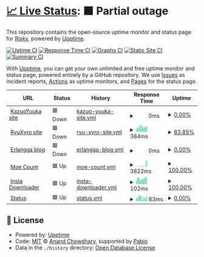 # [📈 Live Status](https://https://RyuXyro.github.io/rStatus): <!--live status--> **🟧 Partial outage**

This repository contains the open-source uptime monitor and status page for [Risky](https://https://RyuXyro.github.io/rStatus), powered by [Upptime](https://github.com/upptime/upptime).

[![Uptime CI](https://github.com/RyuXyro/rStatus/workflows/Uptime%20CI/badge.svg)](https://github.com/RyuXyro/rStatus/actions?query=workflow%3A%22Uptime+CI%22)
[![Response Time CI](https://github.com/RyuXyro/rStatus/workflows/Response%20Time%20CI/badge.svg)](https://github.com/RyuXyro/rStatus/actions?query=workflow%3A%22Response+Time+CI%22)
[![Graphs CI](https://github.com/RyuXyro/rStatus/workflows/Graphs%20CI/badge.svg)](https://github.com/RyuXyro/rStatus/actions?query=workflow%3A%22Graphs+CI%22)
[![Static Site CI](https://github.com/RyuXyro/rStatus/workflows/Static%20Site%20CI/badge.svg)](https://github.com/RyuXyro/rStatus/actions?query=workflow%3A%22Static+Site+CI%22)
[![Summary CI](https://github.com/RyuXyro/rStatus/workflows/Summary%20CI/badge.svg)](https://github.com/RyuXyro/rStatus/actions?query=workflow%3A%22Summary+CI%22)

With [Upptime](https://upptime.js.org), you can get your own unlimited and free uptime monitor and status page, powered entirely by a GitHub repository. We use [Issues](https://github.com/RyuXyro/rStatus/issues) as incident reports, [Actions](https://github.com/RyuXyro/rStatus/actions) as uptime monitors, and [Pages](https://https://RyuXyro.github.io/rStatus) for the status page.

<!--start: status pages-->
<!-- This summary is generated by Upptime (https://github.com/upptime/upptime) -->
<!-- Do not edit this manually, your changes will be overwritten -->
<!-- prettier-ignore -->
| URL | Status | History | Response Time | Uptime |
| --- | ------ | ------- | ------------- | ------ |
| <img alt="" src="https://icons.duckduckgo.com/ip3/kazuoyuuka.rf.gd.ico" height="13"> [KazuoYuuka site](https://kazuoyuuka.rf.gd) | 🟥 Down | [kazuo-yuuka-site.yml](https://github.com/RyuXyro/rStatus/commits/HEAD/history/kazuo-yuuka-site.yml) | <details><summary><img alt="Response time graph" src="./graphs/kazuo-yuuka-site/response-time-week.png" height="20"> 0ms</summary><br><a href="https://https://RyuXyro.github.io/rStatus/history/kazuo-yuuka-site"><img alt="Response time 0" src="https://img.shields.io/endpoint?url=https%3A%2F%2Fraw.githubusercontent.com%2FRyuXyro%2FrStatus%2FHEAD%2Fapi%2Fkazuo-yuuka-site%2Fresponse-time.json"></a><br><a href="https://https://RyuXyro.github.io/rStatus/history/kazuo-yuuka-site"><img alt="24-hour response time 0" src="https://img.shields.io/endpoint?url=https%3A%2F%2Fraw.githubusercontent.com%2FRyuXyro%2FrStatus%2FHEAD%2Fapi%2Fkazuo-yuuka-site%2Fresponse-time-day.json"></a><br><a href="https://https://RyuXyro.github.io/rStatus/history/kazuo-yuuka-site"><img alt="7-day response time 0" src="https://img.shields.io/endpoint?url=https%3A%2F%2Fraw.githubusercontent.com%2FRyuXyro%2FrStatus%2FHEAD%2Fapi%2Fkazuo-yuuka-site%2Fresponse-time-week.json"></a><br><a href="https://https://RyuXyro.github.io/rStatus/history/kazuo-yuuka-site"><img alt="30-day response time 0" src="https://img.shields.io/endpoint?url=https%3A%2F%2Fraw.githubusercontent.com%2FRyuXyro%2FrStatus%2FHEAD%2Fapi%2Fkazuo-yuuka-site%2Fresponse-time-month.json"></a><br><a href="https://https://RyuXyro.github.io/rStatus/history/kazuo-yuuka-site"><img alt="1-year response time 0" src="https://img.shields.io/endpoint?url=https%3A%2F%2Fraw.githubusercontent.com%2FRyuXyro%2FrStatus%2FHEAD%2Fapi%2Fkazuo-yuuka-site%2Fresponse-time-year.json"></a></details> | <details><summary><a href="https://https://RyuXyro.github.io/rStatus/history/kazuo-yuuka-site">0.00%</a></summary><a href="https://https://RyuXyro.github.io/rStatus/history/kazuo-yuuka-site"><img alt="All-time uptime 0.00%" src="https://img.shields.io/endpoint?url=https%3A%2F%2Fraw.githubusercontent.com%2FRyuXyro%2FrStatus%2FHEAD%2Fapi%2Fkazuo-yuuka-site%2Fuptime.json"></a><br><a href="https://https://RyuXyro.github.io/rStatus/history/kazuo-yuuka-site"><img alt="24-hour uptime 0.00%" src="https://img.shields.io/endpoint?url=https%3A%2F%2Fraw.githubusercontent.com%2FRyuXyro%2FrStatus%2FHEAD%2Fapi%2Fkazuo-yuuka-site%2Fuptime-day.json"></a><br><a href="https://https://RyuXyro.github.io/rStatus/history/kazuo-yuuka-site"><img alt="7-day uptime 0.00%" src="https://img.shields.io/endpoint?url=https%3A%2F%2Fraw.githubusercontent.com%2FRyuXyro%2FrStatus%2FHEAD%2Fapi%2Fkazuo-yuuka-site%2Fuptime-week.json"></a><br><a href="https://https://RyuXyro.github.io/rStatus/history/kazuo-yuuka-site"><img alt="30-day uptime 0.00%" src="https://img.shields.io/endpoint?url=https%3A%2F%2Fraw.githubusercontent.com%2FRyuXyro%2FrStatus%2FHEAD%2Fapi%2Fkazuo-yuuka-site%2Fuptime-month.json"></a><br><a href="https://https://RyuXyro.github.io/rStatus/history/kazuo-yuuka-site"><img alt="1-year uptime 0.00%" src="https://img.shields.io/endpoint?url=https%3A%2F%2Fraw.githubusercontent.com%2FRyuXyro%2FrStatus%2FHEAD%2Fapi%2Fkazuo-yuuka-site%2Fuptime-year.json"></a></details>
| <img alt="" src="https://icons.duckduckgo.com/ip3/null.ico" height="13"> [RyuXyro site](ryuxyro.epizy.com) | 🟥 Down | [ryu-xyro-site.yml](https://github.com/RyuXyro/rStatus/commits/HEAD/history/ryu-xyro-site.yml) | <details><summary><img alt="Response time graph" src="./graphs/ryu-xyro-site/response-time-week.png" height="20"> 384ms</summary><br><a href="https://https://RyuXyro.github.io/rStatus/history/ryu-xyro-site"><img alt="Response time 384" src="https://img.shields.io/endpoint?url=https%3A%2F%2Fraw.githubusercontent.com%2FRyuXyro%2FrStatus%2FHEAD%2Fapi%2Fryu-xyro-site%2Fresponse-time.json"></a><br><a href="https://https://RyuXyro.github.io/rStatus/history/ryu-xyro-site"><img alt="24-hour response time 464" src="https://img.shields.io/endpoint?url=https%3A%2F%2Fraw.githubusercontent.com%2FRyuXyro%2FrStatus%2FHEAD%2Fapi%2Fryu-xyro-site%2Fresponse-time-day.json"></a><br><a href="https://https://RyuXyro.github.io/rStatus/history/ryu-xyro-site"><img alt="7-day response time 384" src="https://img.shields.io/endpoint?url=https%3A%2F%2Fraw.githubusercontent.com%2FRyuXyro%2FrStatus%2FHEAD%2Fapi%2Fryu-xyro-site%2Fresponse-time-week.json"></a><br><a href="https://https://RyuXyro.github.io/rStatus/history/ryu-xyro-site"><img alt="30-day response time 384" src="https://img.shields.io/endpoint?url=https%3A%2F%2Fraw.githubusercontent.com%2FRyuXyro%2FrStatus%2FHEAD%2Fapi%2Fryu-xyro-site%2Fresponse-time-month.json"></a><br><a href="https://https://RyuXyro.github.io/rStatus/history/ryu-xyro-site"><img alt="1-year response time 384" src="https://img.shields.io/endpoint?url=https%3A%2F%2Fraw.githubusercontent.com%2FRyuXyro%2FrStatus%2FHEAD%2Fapi%2Fryu-xyro-site%2Fresponse-time-year.json"></a></details> | <details><summary><a href="https://https://RyuXyro.github.io/rStatus/history/ryu-xyro-site">83.85%</a></summary><a href="https://https://RyuXyro.github.io/rStatus/history/ryu-xyro-site"><img alt="All-time uptime 83.85%" src="https://img.shields.io/endpoint?url=https%3A%2F%2Fraw.githubusercontent.com%2FRyuXyro%2FrStatus%2FHEAD%2Fapi%2Fryu-xyro-site%2Fuptime.json"></a><br><a href="https://https://RyuXyro.github.io/rStatus/history/ryu-xyro-site"><img alt="24-hour uptime 91.01%" src="https://img.shields.io/endpoint?url=https%3A%2F%2Fraw.githubusercontent.com%2FRyuXyro%2FrStatus%2FHEAD%2Fapi%2Fryu-xyro-site%2Fuptime-day.json"></a><br><a href="https://https://RyuXyro.github.io/rStatus/history/ryu-xyro-site"><img alt="7-day uptime 83.85%" src="https://img.shields.io/endpoint?url=https%3A%2F%2Fraw.githubusercontent.com%2FRyuXyro%2FrStatus%2FHEAD%2Fapi%2Fryu-xyro-site%2Fuptime-week.json"></a><br><a href="https://https://RyuXyro.github.io/rStatus/history/ryu-xyro-site"><img alt="30-day uptime 83.85%" src="https://img.shields.io/endpoint?url=https%3A%2F%2Fraw.githubusercontent.com%2FRyuXyro%2FrStatus%2FHEAD%2Fapi%2Fryu-xyro-site%2Fuptime-month.json"></a><br><a href="https://https://RyuXyro.github.io/rStatus/history/ryu-xyro-site"><img alt="1-year uptime 83.85%" src="https://img.shields.io/endpoint?url=https%3A%2F%2Fraw.githubusercontent.com%2FRyuXyro%2FrStatus%2FHEAD%2Fapi%2Fryu-xyro-site%2Fuptime-year.json"></a></details>
| <img alt="" src="https://icons.duckduckgo.com/ip3/erlanggaagung.epizy.com.ico" height="13"> [Erlangga blog](https://erlanggaagung.epizy.com) | 🟥 Down | [erlangga-blog.yml](https://github.com/RyuXyro/rStatus/commits/HEAD/history/erlangga-blog.yml) | <details><summary><img alt="Response time graph" src="./graphs/erlangga-blog/response-time-week.png" height="20"> 0ms</summary><br><a href="https://https://RyuXyro.github.io/rStatus/history/erlangga-blog"><img alt="Response time 0" src="https://img.shields.io/endpoint?url=https%3A%2F%2Fraw.githubusercontent.com%2FRyuXyro%2FrStatus%2FHEAD%2Fapi%2Ferlangga-blog%2Fresponse-time.json"></a><br><a href="https://https://RyuXyro.github.io/rStatus/history/erlangga-blog"><img alt="24-hour response time 0" src="https://img.shields.io/endpoint?url=https%3A%2F%2Fraw.githubusercontent.com%2FRyuXyro%2FrStatus%2FHEAD%2Fapi%2Ferlangga-blog%2Fresponse-time-day.json"></a><br><a href="https://https://RyuXyro.github.io/rStatus/history/erlangga-blog"><img alt="7-day response time 0" src="https://img.shields.io/endpoint?url=https%3A%2F%2Fraw.githubusercontent.com%2FRyuXyro%2FrStatus%2FHEAD%2Fapi%2Ferlangga-blog%2Fresponse-time-week.json"></a><br><a href="https://https://RyuXyro.github.io/rStatus/history/erlangga-blog"><img alt="30-day response time 0" src="https://img.shields.io/endpoint?url=https%3A%2F%2Fraw.githubusercontent.com%2FRyuXyro%2FrStatus%2FHEAD%2Fapi%2Ferlangga-blog%2Fresponse-time-month.json"></a><br><a href="https://https://RyuXyro.github.io/rStatus/history/erlangga-blog"><img alt="1-year response time 0" src="https://img.shields.io/endpoint?url=https%3A%2F%2Fraw.githubusercontent.com%2FRyuXyro%2FrStatus%2FHEAD%2Fapi%2Ferlangga-blog%2Fresponse-time-year.json"></a></details> | <details><summary><a href="https://https://RyuXyro.github.io/rStatus/history/erlangga-blog">0.00%</a></summary><a href="https://https://RyuXyro.github.io/rStatus/history/erlangga-blog"><img alt="All-time uptime 0.00%" src="https://img.shields.io/endpoint?url=https%3A%2F%2Fraw.githubusercontent.com%2FRyuXyro%2FrStatus%2FHEAD%2Fapi%2Ferlangga-blog%2Fuptime.json"></a><br><a href="https://https://RyuXyro.github.io/rStatus/history/erlangga-blog"><img alt="24-hour uptime 0.00%" src="https://img.shields.io/endpoint?url=https%3A%2F%2Fraw.githubusercontent.com%2FRyuXyro%2FrStatus%2FHEAD%2Fapi%2Ferlangga-blog%2Fuptime-day.json"></a><br><a href="https://https://RyuXyro.github.io/rStatus/history/erlangga-blog"><img alt="7-day uptime 0.00%" src="https://img.shields.io/endpoint?url=https%3A%2F%2Fraw.githubusercontent.com%2FRyuXyro%2FrStatus%2FHEAD%2Fapi%2Ferlangga-blog%2Fuptime-week.json"></a><br><a href="https://https://RyuXyro.github.io/rStatus/history/erlangga-blog"><img alt="30-day uptime 0.00%" src="https://img.shields.io/endpoint?url=https%3A%2F%2Fraw.githubusercontent.com%2FRyuXyro%2FrStatus%2FHEAD%2Fapi%2Ferlangga-blog%2Fuptime-month.json"></a><br><a href="https://https://RyuXyro.github.io/rStatus/history/erlangga-blog"><img alt="1-year uptime 0.00%" src="https://img.shields.io/endpoint?url=https%3A%2F%2Fraw.githubusercontent.com%2FRyuXyro%2FrStatus%2FHEAD%2Fapi%2Ferlangga-blog%2Fuptime-year.json"></a></details>
| <img alt="" src="https://icons.duckduckgo.com/ip3/moe-count.glitch.me.ico" height="13"> [Moe Count](https://moe-count.glitch.me) | 🟩 Up | [moe-count.yml](https://github.com/RyuXyro/rStatus/commits/HEAD/history/moe-count.yml) | <details><summary><img alt="Response time graph" src="./graphs/moe-count/response-time-week.png" height="20"> 3822ms</summary><br><a href="https://https://RyuXyro.github.io/rStatus/history/moe-count"><img alt="Response time 3822" src="https://img.shields.io/endpoint?url=https%3A%2F%2Fraw.githubusercontent.com%2FRyuXyro%2FrStatus%2FHEAD%2Fapi%2Fmoe-count%2Fresponse-time.json"></a><br><a href="https://https://RyuXyro.github.io/rStatus/history/moe-count"><img alt="24-hour response time 18171" src="https://img.shields.io/endpoint?url=https%3A%2F%2Fraw.githubusercontent.com%2FRyuXyro%2FrStatus%2FHEAD%2Fapi%2Fmoe-count%2Fresponse-time-day.json"></a><br><a href="https://https://RyuXyro.github.io/rStatus/history/moe-count"><img alt="7-day response time 3822" src="https://img.shields.io/endpoint?url=https%3A%2F%2Fraw.githubusercontent.com%2FRyuXyro%2FrStatus%2FHEAD%2Fapi%2Fmoe-count%2Fresponse-time-week.json"></a><br><a href="https://https://RyuXyro.github.io/rStatus/history/moe-count"><img alt="30-day response time 3822" src="https://img.shields.io/endpoint?url=https%3A%2F%2Fraw.githubusercontent.com%2FRyuXyro%2FrStatus%2FHEAD%2Fapi%2Fmoe-count%2Fresponse-time-month.json"></a><br><a href="https://https://RyuXyro.github.io/rStatus/history/moe-count"><img alt="1-year response time 3822" src="https://img.shields.io/endpoint?url=https%3A%2F%2Fraw.githubusercontent.com%2FRyuXyro%2FrStatus%2FHEAD%2Fapi%2Fmoe-count%2Fresponse-time-year.json"></a></details> | <details><summary><a href="https://https://RyuXyro.github.io/rStatus/history/moe-count">100.00%</a></summary><a href="https://https://RyuXyro.github.io/rStatus/history/moe-count"><img alt="All-time uptime 100.00%" src="https://img.shields.io/endpoint?url=https%3A%2F%2Fraw.githubusercontent.com%2FRyuXyro%2FrStatus%2FHEAD%2Fapi%2Fmoe-count%2Fuptime.json"></a><br><a href="https://https://RyuXyro.github.io/rStatus/history/moe-count"><img alt="24-hour uptime 100.00%" src="https://img.shields.io/endpoint?url=https%3A%2F%2Fraw.githubusercontent.com%2FRyuXyro%2FrStatus%2FHEAD%2Fapi%2Fmoe-count%2Fuptime-day.json"></a><br><a href="https://https://RyuXyro.github.io/rStatus/history/moe-count"><img alt="7-day uptime 100.00%" src="https://img.shields.io/endpoint?url=https%3A%2F%2Fraw.githubusercontent.com%2FRyuXyro%2FrStatus%2FHEAD%2Fapi%2Fmoe-count%2Fuptime-week.json"></a><br><a href="https://https://RyuXyro.github.io/rStatus/history/moe-count"><img alt="30-day uptime 100.00%" src="https://img.shields.io/endpoint?url=https%3A%2F%2Fraw.githubusercontent.com%2FRyuXyro%2FrStatus%2FHEAD%2Fapi%2Fmoe-count%2Fuptime-month.json"></a><br><a href="https://https://RyuXyro.github.io/rStatus/history/moe-count"><img alt="1-year uptime 100.00%" src="https://img.shields.io/endpoint?url=https%3A%2F%2Fraw.githubusercontent.com%2FRyuXyro%2FrStatus%2FHEAD%2Fapi%2Fmoe-count%2Fuptime-year.json"></a></details>
| <img alt="" src="https://icons.duckduckgo.com/ip3/ryuxyro.github.io.ico" height="13"> [Insta Downloader](https://ryuxyro.github.io/igdownloader/) | 🟩 Up | [insta-downloader.yml](https://github.com/RyuXyro/rStatus/commits/HEAD/history/insta-downloader.yml) | <details><summary><img alt="Response time graph" src="./graphs/insta-downloader/response-time-week.png" height="20"> 102ms</summary><br><a href="https://https://RyuXyro.github.io/rStatus/history/insta-downloader"><img alt="Response time 102" src="https://img.shields.io/endpoint?url=https%3A%2F%2Fraw.githubusercontent.com%2FRyuXyro%2FrStatus%2FHEAD%2Fapi%2Finsta-downloader%2Fresponse-time.json"></a><br><a href="https://https://RyuXyro.github.io/rStatus/history/insta-downloader"><img alt="24-hour response time 99" src="https://img.shields.io/endpoint?url=https%3A%2F%2Fraw.githubusercontent.com%2FRyuXyro%2FrStatus%2FHEAD%2Fapi%2Finsta-downloader%2Fresponse-time-day.json"></a><br><a href="https://https://RyuXyro.github.io/rStatus/history/insta-downloader"><img alt="7-day response time 102" src="https://img.shields.io/endpoint?url=https%3A%2F%2Fraw.githubusercontent.com%2FRyuXyro%2FrStatus%2FHEAD%2Fapi%2Finsta-downloader%2Fresponse-time-week.json"></a><br><a href="https://https://RyuXyro.github.io/rStatus/history/insta-downloader"><img alt="30-day response time 102" src="https://img.shields.io/endpoint?url=https%3A%2F%2Fraw.githubusercontent.com%2FRyuXyro%2FrStatus%2FHEAD%2Fapi%2Finsta-downloader%2Fresponse-time-month.json"></a><br><a href="https://https://RyuXyro.github.io/rStatus/history/insta-downloader"><img alt="1-year response time 102" src="https://img.shields.io/endpoint?url=https%3A%2F%2Fraw.githubusercontent.com%2FRyuXyro%2FrStatus%2FHEAD%2Fapi%2Finsta-downloader%2Fresponse-time-year.json"></a></details> | <details><summary><a href="https://https://RyuXyro.github.io/rStatus/history/insta-downloader">100.00%</a></summary><a href="https://https://RyuXyro.github.io/rStatus/history/insta-downloader"><img alt="All-time uptime 100.00%" src="https://img.shields.io/endpoint?url=https%3A%2F%2Fraw.githubusercontent.com%2FRyuXyro%2FrStatus%2FHEAD%2Fapi%2Finsta-downloader%2Fuptime.json"></a><br><a href="https://https://RyuXyro.github.io/rStatus/history/insta-downloader"><img alt="24-hour uptime 100.00%" src="https://img.shields.io/endpoint?url=https%3A%2F%2Fraw.githubusercontent.com%2FRyuXyro%2FrStatus%2FHEAD%2Fapi%2Finsta-downloader%2Fuptime-day.json"></a><br><a href="https://https://RyuXyro.github.io/rStatus/history/insta-downloader"><img alt="7-day uptime 100.00%" src="https://img.shields.io/endpoint?url=https%3A%2F%2Fraw.githubusercontent.com%2FRyuXyro%2FrStatus%2FHEAD%2Fapi%2Finsta-downloader%2Fuptime-week.json"></a><br><a href="https://https://RyuXyro.github.io/rStatus/history/insta-downloader"><img alt="30-day uptime 100.00%" src="https://img.shields.io/endpoint?url=https%3A%2F%2Fraw.githubusercontent.com%2FRyuXyro%2FrStatus%2FHEAD%2Fapi%2Finsta-downloader%2Fuptime-month.json"></a><br><a href="https://https://RyuXyro.github.io/rStatus/history/insta-downloader"><img alt="1-year uptime 100.00%" src="https://img.shields.io/endpoint?url=https%3A%2F%2Fraw.githubusercontent.com%2FRyuXyro%2FrStatus%2FHEAD%2Fapi%2Finsta-downloader%2Fuptime-year.json"></a></details>
| <img alt="" src="https://icons.duckduckgo.com/ip3/ryuxyro.github.io.ico" height="13"> [Status](https://ryuxyro.github.io/rStatus/) | 🟩 Up | [status.yml](https://github.com/RyuXyro/rStatus/commits/HEAD/history/status.yml) | <details><summary><img alt="Response time graph" src="./graphs/status/response-time-week.png" height="20"> 83ms</summary><br><a href="https://https://RyuXyro.github.io/rStatus/history/status"><img alt="Response time 83" src="https://img.shields.io/endpoint?url=https%3A%2F%2Fraw.githubusercontent.com%2FRyuXyro%2FrStatus%2FHEAD%2Fapi%2Fstatus%2Fresponse-time.json"></a><br><a href="https://https://RyuXyro.github.io/rStatus/history/status"><img alt="24-hour response time 93" src="https://img.shields.io/endpoint?url=https%3A%2F%2Fraw.githubusercontent.com%2FRyuXyro%2FrStatus%2FHEAD%2Fapi%2Fstatus%2Fresponse-time-day.json"></a><br><a href="https://https://RyuXyro.github.io/rStatus/history/status"><img alt="7-day response time 83" src="https://img.shields.io/endpoint?url=https%3A%2F%2Fraw.githubusercontent.com%2FRyuXyro%2FrStatus%2FHEAD%2Fapi%2Fstatus%2Fresponse-time-week.json"></a><br><a href="https://https://RyuXyro.github.io/rStatus/history/status"><img alt="30-day response time 83" src="https://img.shields.io/endpoint?url=https%3A%2F%2Fraw.githubusercontent.com%2FRyuXyro%2FrStatus%2FHEAD%2Fapi%2Fstatus%2Fresponse-time-month.json"></a><br><a href="https://https://RyuXyro.github.io/rStatus/history/status"><img alt="1-year response time 83" src="https://img.shields.io/endpoint?url=https%3A%2F%2Fraw.githubusercontent.com%2FRyuXyro%2FrStatus%2FHEAD%2Fapi%2Fstatus%2Fresponse-time-year.json"></a></details> | <details><summary><a href="https://https://RyuXyro.github.io/rStatus/history/status">0.00%</a></summary><a href="https://https://RyuXyro.github.io/rStatus/history/status"><img alt="All-time uptime 0.00%" src="https://img.shields.io/endpoint?url=https%3A%2F%2Fraw.githubusercontent.com%2FRyuXyro%2FrStatus%2FHEAD%2Fapi%2Fstatus%2Fuptime.json"></a><br><a href="https://https://RyuXyro.github.io/rStatus/history/status"><img alt="24-hour uptime 0.00%" src="https://img.shields.io/endpoint?url=https%3A%2F%2Fraw.githubusercontent.com%2FRyuXyro%2FrStatus%2FHEAD%2Fapi%2Fstatus%2Fuptime-day.json"></a><br><a href="https://https://RyuXyro.github.io/rStatus/history/status"><img alt="7-day uptime 0.00%" src="https://img.shields.io/endpoint?url=https%3A%2F%2Fraw.githubusercontent.com%2FRyuXyro%2FrStatus%2FHEAD%2Fapi%2Fstatus%2Fuptime-week.json"></a><br><a href="https://https://RyuXyro.github.io/rStatus/history/status"><img alt="30-day uptime 0.00%" src="https://img.shields.io/endpoint?url=https%3A%2F%2Fraw.githubusercontent.com%2FRyuXyro%2FrStatus%2FHEAD%2Fapi%2Fstatus%2Fuptime-month.json"></a><br><a href="https://https://RyuXyro.github.io/rStatus/history/status"><img alt="1-year uptime 0.00%" src="https://img.shields.io/endpoint?url=https%3A%2F%2Fraw.githubusercontent.com%2FRyuXyro%2FrStatus%2FHEAD%2Fapi%2Fstatus%2Fuptime-year.json"></a></details>

<!--end: status pages-->

## 📄 License

- Powered by: [Upptime](https://github.com/upptime/upptime)
- Code: [MIT](./LICENSE) © [Anand Chowdhary](https://anandchowdhary.com), supported by [Pabio](https://pabio.com)
- Data in the `./history` directory: [Open Database License](https://opendatacommons.org/licenses/odbl/1-0/)
